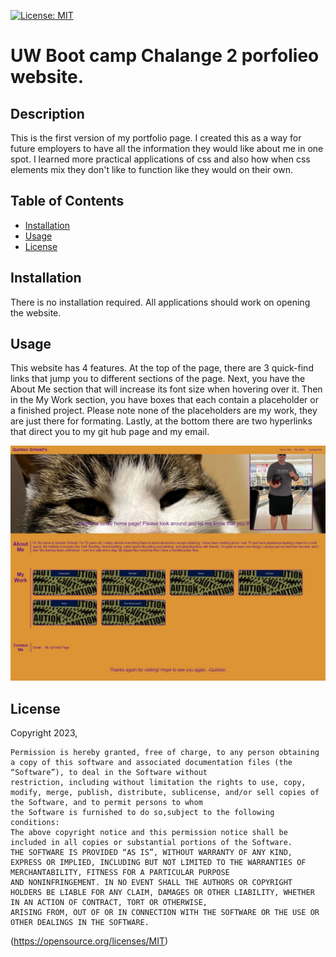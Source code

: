  [![License: MIT](https://img.shields.io/badge/License-MIT-yellow.svg)](https://opensource.org/licenses/MIT)
# UW Boot camp Chalange 2 porfolieo website.

## Description
This is the first version of my portfolio page. I created this as a way for future employers to have all the information they would like about me in one spot. I learned more practical applications of css and also how when css elements mix they don't like to function like they would on their own.

## Table of Contents

- [Installation](#installation)
- [Usage](#usage)
- [License](#license)


## Installation
There is no installation required. All applications should work on opening the website.

## Usage
This website has 4 features. At the top of the page, there are 3 quick-find links that jump you to different sections of the page. Next, you have the About Me section that will increase its font size when hovering over it. Then in the My Work section, you have boxes that each contain a placeholder or a finished project. Please note none of the placeholders are my work, they are just there for formating. Lastly, at the bottom there are two hyperlinks that direct you to my git hub page and my email.

![alt-text](/assets/images/c2%20images.JPG)

## License

Copyright 2023, 

    Permission is hereby granted, free of charge, to any person obtaining a copy of this software and associated documentation files (the “Software”), to deal in the Software without 
    restriction, including without limitation the rights to use, copy, modify, merge, publish, distribute, sublicense, and/or sell copies of the Software, and to permit persons to whom 
    the Software is furnished to do so,subject to the following conditions:
    The above copyright notice and this permission notice shall be included in all copies or substantial portions of the Software.
    THE SOFTWARE IS PROVIDED “AS IS”, WITHOUT WARRANTY OF ANY KIND, EXPRESS OR IMPLIED, INCLUDING BUT NOT LIMITED TO THE WARRANTIES OF MERCHANTABILITY, FITNESS FOR A PARTICULAR PURPOSE 
    AND NONINFRINGEMENT. IN NO EVENT SHALL THE AUTHORS OR COPYRIGHT HOLDERS BE LIABLE FOR ANY CLAIM, DAMAGES OR OTHER LIABILITY, WHETHER IN AN ACTION OF CONTRACT, TORT OR OTHERWISE, 
    ARISING FROM, OUT OF OR IN CONNECTION WITH THE SOFTWARE OR THE USE OR OTHER DEALINGS IN THE SOFTWARE.
(https://opensource.org/licenses/MIT)
